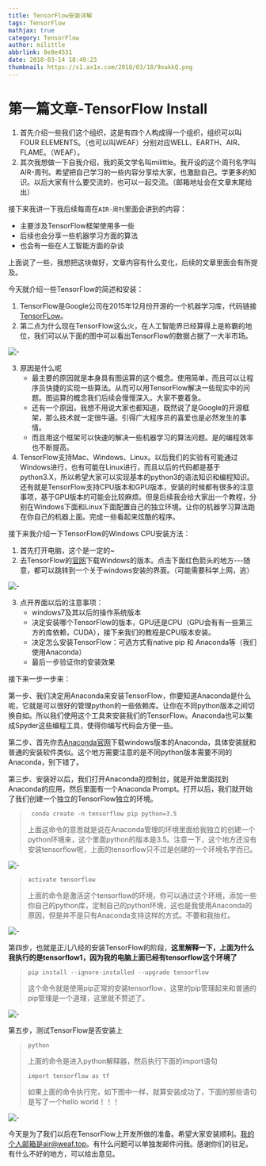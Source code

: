 ```yaml
---
title: TensorFlow安装详解
tags: TensorFlow
mathjax: true
category: TensorFlow
author: milittle
abbrlink: 8e8e4531
date: 2018-03-14 18:49:23
thumbnail: https://s1.ax1x.com/2018/03/18/9oakkQ.png
---
```


#  第一篇文章-TensorFlow Install

1. 首先介绍一些我们这个组织，这是有四个人构成得一个组织，组织可以叫FOUR ELEMENTS。（也可以叫WEAF）分别对应WELL、EARTH、AIR、FLAME。（WEAF）。
2. 其次我想做一下自我介绍，我的英文学名叫milittle。我开设的这个周刊名字叫AIR-周刊。希望把自己学习的一些内容分享给大家，也激励自己。学更多的知识。以后大家有什么要交流的，也可以一起交流。（邮箱地址会在文章末尾给出）

接下来我讲一下我后续每周在`AIR-周刊`里面会讲到的内容：

* 主要涉及TensorFlow框架使用多一些
* 后续也会分享一些机器学习方面的算法
* 也会有一些在人工智能方面的杂谈

上面说了一些，我想把这块做好，文章内容有什么变化，后续的文章里面会有所提及。

今天就介绍一些TensorFlow的简述和安装：

1. TensorFlow是Google公司在2015年12月份开源的一个机器学习库，代码链接[TensorFLow](https://github.com/tensorflow/tensorflow)。
2. 第二点为什么现在TensorFlow这么火，在人工智能界已经算得上是称霸的地位，我们可以从下面的图中可以看出TensorFlow的数据占据了一大半市场。

![-](https://s1.ax1x.com/2018/03/14/94kzp6.jpg)

3. 原因是什么呢
   * 最主要的原因就是本身具有图运算的这个概念。使用简单，而且可以让程序员快捷的实现一些算法。从而可以用TensorFlow解决一些现实中的问题。图运算的概念我们后续会慢慢深入。大家不要着急。
   * 还有一个原因，我想不用说大家也都知道，既然说了是Google的开源框架，那么技术就一定很牛逼。引得广大程序员的喜爱也是必然发生的事情。
   * 而且用这个框架可以快速的解决一些机器学习的算法问题。是的编程效率也不断提高。
4. TensorFlow支持Mac、Windows、Linux。以后我们的实验有可能通过Windows进行，也有可能在Linux进行，而且以后的代码都是基于python3.X，所以希望大家可以实现基本的python3的语法知识和编程知识。还有就是TensorFlow支持CPU版本和GPU版本，安装的时候都有很多的注意事项，基于GPU版本的可能会比较麻烦。但是后续我会给大家出一个教程，分别在Windows下面和Linux下面配置自己的独立环境。让你的机器学习算法跑在你自己的机器上面。完成一些看起来炫酷的程序。

接下来我介绍一下TensorFlow的Windows CPU安装方法：

1. 首先打开电脑，这个是一定的~
2. 去TensorFlow的[官网](https://www.tensorflow.org/install/)下载Windows的版本。点击下面红色箭头的地方---随意，都可以跳转到一个关于windows安装的界面。（可能需要科学上网，逃）

![-](https://s1.ax1x.com/2018/03/14/94AS1K.png)

3. 点开界面以后的注意事项：
   * windows7及其以后的操作系统版本
   * 决定安装哪个TensorFlow的版本，GPU还是CPU（GPU会有有一些第三方的库依赖，CUDA），接下来我们的教程是CPU版本安装。
   * 决定怎么安装TensorFlow：可选方式有native pip 和 Anaconda等（我们使用Anaconda）
   * 最后一步验证你的安装效果

接下来一步一步来：

第一步、我们决定用Anaconda来安装TensorFlow，你要知道Anaconda是什么呢，它就是可以很好的管理python的一些依赖库。让你在不同python版本之间切换自如。所以我们使用这个工具来安装我们的TensorFlow。Anaconda也可以集成Spyder这些编程工具，使得你编写代码会方便一些。

第二步、首先你去[Anaconda官网](https://www.anaconda.com/download/)下载windows版本的Anaconda，具体安装就和普通的安装软件类似。这个地方需要注意的是不同python版本需要不同的Anaconda，别下错了。

第三步、安装好以后，我们打开Anaconda的控制台，就是开始里面找到Anaconda的应用，然后里面有一个Anaconda Prompt。打开以后，我们就开始了我们创建一个独立的TensorFlow独立的环境。

> ` conda create -n tensorflow pip python=3.5`
>
> 上面这命令的意思就是说在Anaconda管理的环境里面给我独立的创建一个python环境来，这个里面python的版本是3.5。注意一下，这个地方还没有安装tensorflow呢，上面的tensorflow只不过是创建的一个环境名字而已。

![-](https://s1.ax1x.com/2018/03/14/94kjt1.png)

>`activate tensorflow`
>
>上面的命令是激活这个tensorflow的环境，你可以通过这个环境，添加一些你自己的python库，定制自己的python环境，这也是我使用Anaconda的原因，但是并不是只有Anaconda支持这样的方式。不要和我抬杠。

![-](https://s1.ax1x.com/2018/03/14/94kXkR.png)

第四步，也就是正儿八经的安装TensorFlow的阶段，**这里解释一下，上面为什么我执行的是tensorflow1，因为我的电脑上面已经有tensorflow这个环境了**

>`pip install --ignore-installed --upgrade tensorflow`
>
>这个命令就是使用pip正常的安装tensorflow，这里的pip管理起来和普通的pip管理是一个道理，这里就不赘述了。

![-](https://s1.ax1x.com/2018/03/14/94kL79.png)

第五步，测试TensorFlow是否安装上

>`python`
>
>上面的命令是进入python解释器，然后执行下面的import语句
>
>`import tensorflow as tf`
>
>如果上面的命令执行完，如下图中一样，就算安装成功了，下面的那些语句是写了一个hello world！！！

![-](https://s1.ax1x.com/2018/03/22/9Hf66P.png)

今天是为了我们以后在TensorFlow上开发所做的准备。希望大家安装顺利。我的个人邮箱是air@weaf.top。有什么问题可以单独发邮件问我。感谢你们的驻足。有什么不好的地方，可以给出意见。